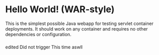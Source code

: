 Hello World! (WAR-style)
===============

This is the simplest possible Java webapp for testing servlet container deployments.  It should work on any container and requires no other dependencies or configuration.
###
edited
Did not trigger
This  time aswll

